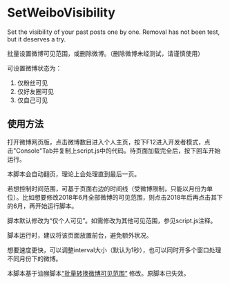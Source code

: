 # SetWeiboVisibility
Set the visibility of your past posts one by one. Removal has not been test, but it deserves a try.

批量设置微博可见范围，或删除微博。（删除微博未经测试，请谨慎使用）

可设置微博状态为：
1. 仅粉丝可见
2. 仅好友圈可见
3. 仅自己可见

## 使用方法
打开微博网页版，点击微博数目进入个人主页，按下F12进入开发者模式，点击"Console"Tab并复制上script.js中的代码。待页面加载完全后，按下回车开始运行。

本脚本会自动翻页，理论上会处理直到最后一页。

若想控制时间范围，可基于页面右边的时间线（受微博限制，只能以月份为单位）。比如想要修改2018年6月全部微博的可见范围，则点击2018年后再点击其下的6月，再开始运行脚本。

脚本默认修改为“仅个人可见”。如需修改为其他可见范围，参见script.js注释。

脚本运行时，建议将该页面放置前台，避免额外状况。

想要速度更快，可以调整interval大小（默认为1秒），也可以同时开多个窗口处理不同月份下的微博。

本脚本基于油猴脚本[“批量转换微博可见范围”](https://greasyfork.org/zh-TW/scripts/36902-%E6%89%B9%E9%87%8F%E8%BD%AC%E6%8D%A2%E5%BE%AE%E5%8D%9A%E4%B8%BA%E8%87%AA%E5%B7%B1%E5%8F%AF%E8%A7%81) 修改。原脚本已失效。
